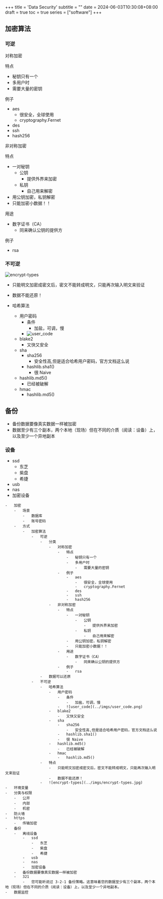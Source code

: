 +++
title = 'Data Security'
subtitle = ""
date = 2024-06-03T10:30:08+08:00
draft = true
toc = true
series = ["software"]
+++

## 加密算法

### 可逆

对称加密

特点
-   秘钥只有一个
-   多用户时
-   需要大量的密钥


例子

-   aes
    -   很安全，全球使用
    -   cryptography.Fernet
-   des
-   ssh
-   hash256

非对称加密

特点
-   一对秘钥
    -   公钥
        -   提供外界来加密
    -   私钥
        -   自己用来解密
-   用公钥加密，私钥解密
-   只能加密小数据！！

用途
-   数字证书（CA）
    -   同来确认公钥的提供方

例子
-   rsa

### 不可逆

![encrypt-types](../imgs/encrypt-types.jpg)

-   只能明文加密成密文后，密文不能转成明文，只能再次输入明文来验证
-   数据不能还原！



-   哈希算法
    -   用户密码
        -   条件
            -   加盐，可调，慢
        -   ![user_code](../imgs/user_code.png)
    -   blake2
        -   又快又安全
    -   sha
        -   sha256
            -   安全性高,但是适合哈希用户密码，官方文档这么说
        -   hashlib.sha1()
            -   很 Naive
    -   hashlib.md5()
        -   已经被破解
    -   hmac
        -   hashlib.md5()

## 备份


-   备份数据要像真实数据一样被加密
-   数据至少有三个副本，两个本地（现场）但在不同的介质（阅读：设备）上，以及至少一个异地副本

### 设备
-   ssd
    -   东芝
    -   紫盘
    -   希捷
-   usb
-   nas
-   加密设备


```
-   加密
    -   场景
        -   数据库
        -   账号密码
    -   方式
        -   加密算法
            -   可逆
                -   分类
                    -   对称加密
                        -   特点
                            -   秘钥只有一个
                            -   多用户时
                                -   需要大量的密钥
                        -   例子
                            -   aes
                                -   很安全，全球使用
                                -   cryptography.Fernet
                            -   des
                            -   ssh
                            -   hash256
                    -   非对称加密
                        -   特点
                            -   一对秘钥
                                -   公钥
                                    -   提供外界来加密
                                -   私钥
                                    -   自己用来解密
                            -   用公钥加密，私钥解密
                            -   只能加密小数据！！
                        -   用途
                            -   数字证书（CA）
                                -   同来确认公钥的提供方
                        -   例子
                            -   rsa
                -   数据可以还原
            -   不可逆
                -   哈希算法
                    -   用户密码
                        -   条件
                            -   加盐，可调，慢
                        -   ![user_code](../imgs/user_code.png)
                    -   blake2
                        -   又快又安全
                    -   sha
                        -   sha256
                            -   安全性高,但是适合哈希用户密码，官方文档这么说
                        -   hashlib.sha1()
                        -   很 Naive
                    -   hashlib.md5()
                        -   已经被破解
                    -   hmac
                        -   hashlib.md5()
                -   特点
                    -   只能明文加密成密文后，密文不能转成明文，只能再次输入明文来验证
                    -   数据不能还原！
                -   ![encrypt-types](../imgs/encrypt-types.jpg)
-   环境变量
-   分类与权限
    -   公开
    -   内部
    -   机密
-   防火墙
-   https
    -   传输加密
-   备份
    -   离线设备
        -   ssd
            -   东芝
            -   紫盘
            -   希捷
        -   usb
        -   nas
        -   加密设备
    -   备份数据要像真实数据一样被加密
    -   321
        -   您可能听说过 3-2-1 备份策略。这意味着您的数据至少有三个副本，两个本地（现场）但在不同的介质（阅读：设备）上，以及至少一个异地副本。
-   数据监控
```